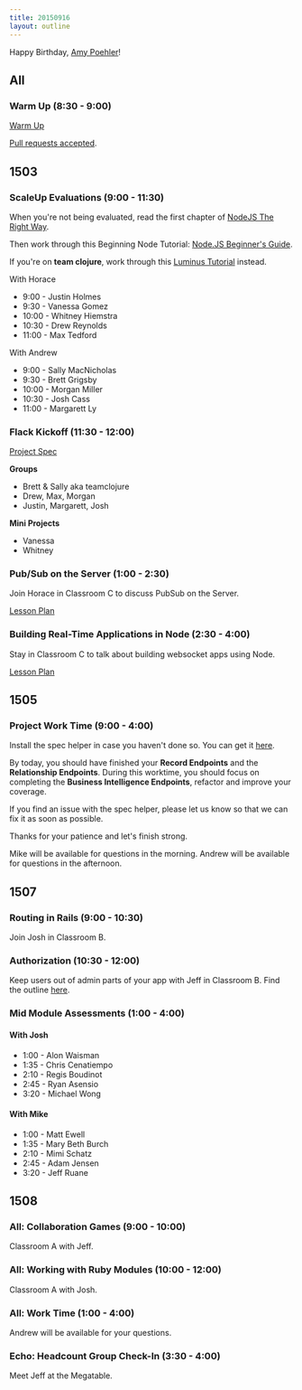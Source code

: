 ```yaml
---
title: 20150916
layout: outline
---
```


Happy Birthday, [Amy Poehler](https://www.youtube.com/watch?v=j6ldufv8x-8)!


## All

### Warm Up (8:30 - 9:00)

[Warm Up](https://thewarmup.herokuapp.com)

[Pull requests accepted](https://github.com/mikedao/the-warm-up).


## 1503

### ScaleUp Evaluations (9:00 - 11:30)

When you're not being evaluated, read the first chapter of
[NodeJS The Right Way](https://www.dropbox.com/s/6pa1dgactbcq4ku/NodeJSTheRightWayChap1.pdf?dl=1).

Then work through this Beginning Node Tutorial: [Node.JS Beginner's Guide](http://nodeguide.com/beginner.html).

If you're on __team clojure__, work through this [Luminus Tutorial](http://www.luminusweb.net/docs#guestbook_application)
instead.

With Horace

* 9:00  - Justin Holmes
* 9:30  - Vanessa Gomez
* 10:00 - Whitney Hiemstra
* 10:30 - Drew Reynolds
* 11:00 - Max Tedford

With Andrew

* 9:00  - Sally MacNicholas
* 9:30  - Brett Grigsby
* 10:00 - Morgan Miller
* 10:30 - Josh Cass
* 11:00 - Margarett Ly

### Flack Kickoff (11:30 - 12:00)

[Project Spec](https://github.com/turingschool/curriculum/blob/master/source/projects/flack.markdown)

__Groups__

* Brett & Sally aka teamclojure
* Drew, Max, Morgan
* Justin, Margarett, Josh

__Mini Projects__

* Vanessa
* Whitney

### Pub/Sub on the Server (1:00 - 2:30)

Join Horace in Classroom C to discuss PubSub on the Server.

[Lesson Plan](https://github.com/turingschool/lesson_plans/blob/master/ruby_04-apis_and_scalability/pubsub_on_the_server.markdown)

### Building Real-Time Applications in Node (2:30 - 4:00)

Stay in Classroom C to talk about building websocket apps using Node.

[Lesson Plan](https://github.com/turingschool/lesson_plans/blob/master/ruby_04-apis_and_scalability/real_time_applications_with_node.markdown)

## 1505

### Project Work Time (9:00 - 4:00)

Install the spec helper in case you haven't done so. You can get it [here](https://github.com/turingschool/rales_engine_spec_harness).

By today, you should have finished your **Record Endpoints** and the **Relationship Endpoints**. During this worktime, you should focus on completing the **Business Intelligence Endpoints**, refactor and improve your coverage.

If you find an issue with the spec helper, please let us know so that we can fix it as soon as possible.

Thanks for your patience and let's finish strong.

Mike will be available for questions in the morning. Andrew will be available for questions in the afternoon.

## 1507

### Routing in Rails (9:00 - 10:30)

Join Josh in Classroom B.

### Authorization (10:30 - 12:00)

Keep users out of admin parts of your app with Jeff in Classroom B. Find the outline [here](https://github.com/turingschool/lesson_plans/blob/master/ruby_02-web_applications_with_ruby/authorization.markdown).

### Mid Module Assessments (1:00 - 4:00)

#### With Josh

* 1:00 - Alon Waisman
* 1:35 - Chris Cenatiempo
* 2:10 - Regis Boudinot
* 2:45 - Ryan Asensio
* 3:20 - Michael Wong

#### With Mike

* 1:00 - Matt Ewell
* 1:35 - Mary Beth Burch
* 2:10 - Mimi Schatz
* 2:45 - Adam Jensen
* 3:20 - Jeff Ruane


## 1508

### All: Collaboration Games (9:00 - 10:00)

Classroom A with Jeff.

### All: Working with Ruby Modules (10:00 - 12:00)

Classroom A with Josh.

### All: Work Time (1:00 - 4:00)

Andrew will be available for your questions.

### Echo: Headcount Group Check-In (3:30 - 4:00)

Meet Jeff at the Megatable.
